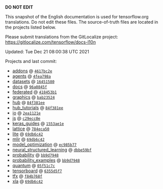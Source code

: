 __DO NOT EDIT__

This snapshot of the English documentation is used for tensorflow.org
translations. Do not edit these files. The source-of-truth files are located in
the projects listed below.

Please submit translations from the GitLocalize project: https://gitlocalize.com/tensorflow/docs-l10n

Updated: Tue Dec 21 08:00:38 UTC 2021

Projects and last commit:

- [addons](https://github.com/tensorflow/addons/tree/master/docs) @ <a href='https://github.com/tensorflow/addons/commit/4617bc2e7e2a90b27ed9e070c36fc0724c99e149'><code>4617bc2e</code></a>
- [agents](https://github.com/tensorflow/agents/tree/master/docs) @ <a href='https://github.com/tensorflow/agents/commit/4fea798a04111f9422f9478bd2d7ca5a5f6b99b3'><code>4fea798a</code></a>
- [datasets](https://github.com/tensorflow/datasets/tree/master/docs) @ <a href='https://github.com/tensorflow/datasets/commit/164515805d60a448009c8847f9cf5d7dacb83f53'><code>16451580</code></a>
- [docs](https://github.com/tensorflow/docs/tree/master/site/en) @ <a href='https://github.com/tensorflow/docs/commit/96a0845f205ebacf6debd776d45e8cef7d97ea27'><code>96a0845f</code></a>
- [federated](https://github.com/tensorflow/federated/tree/main/docs) @ <a href='https://github.com/tensorflow/federated/commit/418453b1df35b52003540e85b811dee075a4f79a'><code>418453b1</code></a>
- [graphics](https://github.com/tensorflow/graphics/tree/master/tensorflow_graphics/g3doc) @ <a href='https://github.com/tensorflow/graphics/commit/bab23524f7db258ab9598120cf9368450d93f909'><code>bab23524</code></a>
- [hub](https://github.com/tensorflow/hub/tree/master/docs) @ <a href='https://github.com/tensorflow/hub/commit/84f381eea8dd8ba809a5600044ccec336fe82614'><code>84f381ee</code></a>
- [hub_tutorials](https://github.com/tensorflow/hub/tree/master/examples/colab) @ <a href='https://github.com/tensorflow/hub/commit/84f381eea8dd8ba809a5600044ccec336fe82614'><code>84f381ee</code></a>
- [io](https://github.com/tensorflow/io/tree/master/docs) @ <a href='https://github.com/tensorflow/io/commit/2ea1121e944629c2b462773c2d8d805da427311c'><code>2ea1121e</code></a>
- [js](https://github.com/tensorflow/tfjs-website/tree/master/docs) @ <a href='https://github.com/tensorflow/tfjs-website/commit/c29ecc0e2f1f80e401e3db2509f7eed87d5a1a81'><code>c29ecc0e</code></a>
- [keras_guides](https://github.com/tensorflow/docs/tree/snapshot-keras/site/en/guide/keras) @ <a href='https://github.com/tensorflow/docs/commit/1553ae1e4a149be71703e2ee60173b3d1e0e8c00'><code>1553ae1e</code></a>
- [lattice](https://github.com/tensorflow/lattice/tree/master/docs) @ <a href='https://github.com/tensorflow/lattice/commit/784eca50cbdfedf39f183cc7d298c9fe376b69c0'><code>784eca50</code></a>
- [lite](https://github.com/tensorflow/tensorflow/tree/master/tensorflow/lite/g3doc) @ <a href='https://github.com/tensorflow/tensorflow/commit/69db6c4226c706bb6394010133d9c46c9485cae5'><code>69db6c42</code></a>
- [mlir](https://github.com/tensorflow/tensorflow/tree/master/tensorflow/compiler/mlir/g3doc) @ <a href='https://github.com/tensorflow/tensorflow/commit/69db6c4226c706bb6394010133d9c46c9485cae5'><code>69db6c42</code></a>
- [model_optimization](https://github.com/tensorflow/model-optimization/tree/master/tensorflow_model_optimization/g3doc) @ <a href='https://github.com/tensorflow/model-optimization/commit/ec985b775c4c5d1c6cf6cd965dd7517d0f7b9052'><code>ec985b77</code></a>
- [neural_structured_learning](https://github.com/tensorflow/neural-structured-learning/tree/master/g3doc) @ <a href='https://github.com/tensorflow/neural-structured-learning/commit/dbbe59bf1cb569403ae19dd96c02a69259ee399a'><code>dbbe59bf</code></a>
- [probability](https://github.com/tensorflow/probability/tree/main/tensorflow_probability/g3doc) @ <a href='https://github.com/tensorflow/probability/commit/bb9d79480ef7acbfb8b7f225f88df83e1723ccf9'><code>bb9d7948</code></a>
- [probability_examples](https://github.com/tensorflow/probability/tree/main/tensorflow_probability/examples/jupyter_notebooks) @ <a href='https://github.com/tensorflow/probability/commit/bb9d79480ef7acbfb8b7f225f88df83e1723ccf9'><code>bb9d7948</code></a>
- [quantum](https://github.com/tensorflow/quantum/tree/master/docs) @ <a href='https://github.com/tensorflow/quantum/commit/05f51c7cc21fdbdd0290093240d6ac4c9ad66352'><code>05f51c7c</code></a>
- [tensorboard](https://github.com/tensorflow/tensorboard/tree/master/docs) @ <a href='https://github.com/tensorflow/tensorboard/commit/6355d5f7c7559d4fdb234010c17b6c5c83851c84'><code>6355d5f7</code></a>
- [tfx](https://github.com/tensorflow/tfx/tree/master/docs) @ <a href='https://github.com/tensorflow/tfx/commit/f84b768f28ed60ab1b51dded73c64718950db1f4'><code>f84b768f</code></a>
- [xla](https://github.com/tensorflow/tensorflow/tree/master/tensorflow/compiler/xla/g3doc) @ <a href='https://github.com/tensorflow/tensorflow/commit/69db6c4226c706bb6394010133d9c46c9485cae5'><code>69db6c42</code></a>

